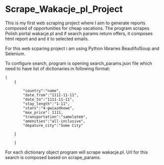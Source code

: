 # Scrape_Wakacje_pl_Project

This is my first web scraping project where I aim to generate reports composed of opportunities for cheap vacations. The program scrapes Polish portal wakacje.pl and if search params return offers, it composes html report and and it to selected emails.

For this web scparing project i am using Python libraries BeautifulSoup and Selenium.

To configure search, program is opening search_params.json file which need to have list of dictionaries in following format:
```
[
    {

        "country":"name",
        "date_from":"1111-11-11",
        "date_to":"1111-11-11",
        "stay_length":"1-11",
        "stars":"4-gwiazdkowe",
        "max_price": 1111,
        "transportation":"samolotem",
        "amenities":"all-inclusive",
        "depature_city":"Some City"

    }
    
    ]
```

For each dictionary object program will scrape wakacje.pl. Url for this search is composed based on scrape_params.